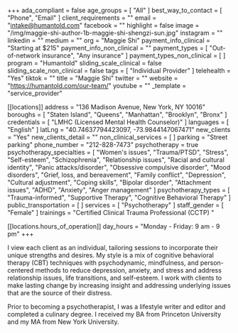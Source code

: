 +++
ada_compliant = false
age_groups = [ "All" ]
best_way_to_contact = [ "Phone", "Email" ]
client_requirements = ""
email = "intake@humantold.com"
facebook = ""
highlight = false
image = "/img/maggie-shi-author-1b-maggie-shi-shengzi-sun.jpg"
instagram = ""
linkedin = ""
medium = ""
org = "Maggie Shi"
payment_info_clinical = "Starting at $215"
payment_info_non_clinical = ""
payment_types = [ "Out-of-network insurance", "Any insurance" ]
payment_types_non_clinical = [ ]
program = "Humantold"
sliding_scale_clinical = false
sliding_scale_non_clinical = false
tags = [ "Individual Provider" ]
telehealth = "Yes"
tiktok = ""
title = "Maggie Shi"
twitter = ""
website = "https://humantold.com/our-team/"
youtube = ""
_template = "service_provider"

[[locations]]
address = "136 Madison Avenue, New York, NY 10016"
boroughs = [ "Staten Island", "Queens", "Manhattan", "Brooklyn", "Bronx" ]
credentials = [ "LMHC (Licensed Mental Health Counselor)" ]
languages = [ "English" ]
latLng = "40.74637794423097, -73.9844147067471"
new_clients = "Yes"
new_clients_detail = ""
non_clinical_services = [ ]
parking = "Street parking"
phone_number = "212-828-7473"
psychotherapy = true
psychotherapy_specialties = [
  "Women's issues",
  "Trauma/PTSD",
  "Stress",
  "Self-esteem",
  "Schizophrenia",
  "Relationship issues",
  "Racial and cultural identity",
  "Panic attacks/disorder",
  "Obsessive compulsive disorder",
  "Mood disorders",
  "Grief, loss, and bereavement",
  "Family conflict",
  "Depression",
  "Cultural adjustment",
  "Coping skills",
  "Bipolar disorder",
  "Attachment issues",
  "ADHD",
  "Anxiety",
  "Anger management"
]
psychotherapy_types = [
  "Trauma-informed",
  "Supportive Therapy",
  "Cognitive Behavioral Therapy"
]
public_transportation = [ ]
services = [ "Psychotherapy" ]
staff_gender = [ "Female" ]
trainings = "Certified Clinical Trauma Professional (CCTP) "

  [[locations.hours_of_operation]]
  day_hours = "Monday - Friday: 9 am - 9 pm"
+++

I view each client as an individual, tailoring sessions to incorporate their unique strengths and desires. My style is a mix of cognitive behavioral therapy (CBT) techniques with psychodynamic, mindfulness, and person-centered methods to reduce depression, anxiety, and stress and address relationship issues, life transitions, and self-esteem. I work with clients to make lasting change by increasing insight and addressing underlying issues that are the source of their distress.   
  
Prior to becoming a psychotherapist, I was a lifestyle writer and editor and completed a culinary degree. I received my BA from Princeton University and my MA from New York University.
